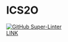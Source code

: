# ICS2O
[![GitHub Super-Linter](https://github.com/amelia-mohr/ICS2O/workflows/Lint%20Code%20Base/badge.svg)](https://github.com/marketplace/actions/super-linter)
<br>
[LINK](./Pages/index.html)
